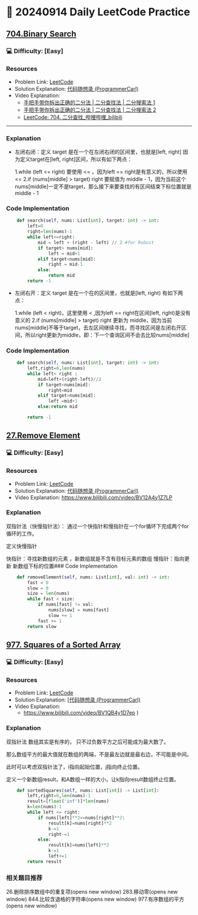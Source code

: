 # :dart: 20240914 Daily LeetCode Practice

## [704.Binary Search](https://leetcode.com/problems/binary-search/)
### :computer: Difficulty: [Easy]

### Resources
- Problem Link: [LeetCode](https://leetcode.com/problems/binary-search/)
- Solution Explanation: [代码随想录 (ProgrammerCarl)](https://programmercarl.com/)
- Video Explanation: 
  - [手把手带你拆出正确的二分法 | 二分查找法 | 二分搜索法 1](https://www.bilibili.com/)
  - [手把手带你拆出正确的二分法 | 二分查找法 | 二分搜索法 2](https://www.bilibili.com/)
  - [LeetCode: 704. 二分查找_哔哩哔哩_bilibili](https://www.bilibili.com/)

---


### Explanation
- 左闭右闭：定义 target 是在一个在左闭右闭的区间里，也就是[left, right] 
  因为定义target在[left, right]区间，所以有如下两点：

  1.while (left <= right) 要使用 <= ，因为left == right是有意义的，所以使用 <=
  2.if (nums[middle] > target) right 要赋值为 middle - 1，因为当前这个nums[middle]一定不是target，那么接下来要查找的有区间结束下标位置就是 middle - 1

### Code Implementation
```python
    def search(self, nums: List[int], target: int) -> int:
        left=0
        right=len(nums)-1
        while left<=right:
            mid = left + (right - left) // 2 #for Robust
            if target> nums[mid]:
                left = mid+1
            elif target<nums[mid]:
                right = mid-1
            else:
                return mid
        return -1
```

- 左闭右开：定义 target 是在一个在的区间里，也就是[left, right) 
有如下两点：

  1.while (left < right)，这里使用 < ,因为left == right在区间[left, right)是没有意义的
  2.if (nums[middle] > target) right 更新为 middle，因为当前nums[middle]不等于target，去左区间继续寻找，而寻找区间是左闭右开区间，所以right更新为middle，即：下一个查询区间不会去比较nums[middle]

### Code Implementation
```python
    def search(self, nums: List[int], target: int) -> int:
        left,right=0,len(nums)
        while left< right :
            mid=left+(right-left)//2
            if target<nums[mid]:
                right=mid
            elif target>nums[mid]:
                left =mid+1
            else:return mid

        return -1

```
## [27.Remove Element](https://leetcode.com/problems/remove-element/description/)
### :computer: Difficulty: [Easy]

### Resources
- Problem Link: [LeetCode](https://leetcode.cn/problems/remove-element/)
- Solution Explanation: [代码随想录 (ProgrammerCarl)](https://programmercarl.com/0027.%E7%A7%BB%E9%99%A4%E5%85%83%E7%B4%A0.html)
- Video Explanation: https://www.bilibili.com/video/BV12A4y1Z7LP 

### Explanation
双指针法（快慢指针法）： 通过一个快指针和慢指针在一个for循环下完成两个for循环的工作。

定义快慢指针

快指针：寻找新数组的元素 ，新数组就是不含有目标元素的数组
慢指针：指向更新 新数组下标的位置### Code Implementation
```python
    def removeElement(self, nums: List[int], val: int) -> int:
        fast = 0  
        slow = 0 
        size = len(nums)
        while fast < size:  
            if nums[fast] != val:
                nums[slow] = nums[fast]
                slow += 1
            fast += 1
        return slow
```

## [977. Squares of a Sorted Array](https://leetcode.com/problems/squares-of-a-sorted-array/description/)
### :computer: Difficulty: [Easy]

### Resources
- Problem Link: [LeetCode](https://leetcode.com/problems/squares-of-a-sorted-array/description/)
- Solution Explanation: [[代码随想录 (ProgrammerCarl)](https://programmercarl.com/](https://leetcode.cn/problems/squares-of-a-sorted-array/))
- Video Explanation: 
  -  https://www.bilibili.com/video/BV1QB4y1D7ep )
### Explanation
双指针法
数组其实是有序的， 只不过负数平方之后可能成为最大数了。

那么数组平方的最大值就在数组的两端，不是最左边就是最右边，不可能是中间。

此时可以考虑双指针法了，i指向起始位置，j指向终止位置。

定义一个新数组result，和A数组一样的大小，让k指向result数组终止位置。
```python
    def sortedSquares(self, nums: List[int]) -> List[int]:
        left,right=0,len(nums)-1
        result=[float('inf')]*len(nums)
        k=len(nums)-1
        while left <= right:
            if nums[left]**2<=nums[right]**2:
                result[k]=nums[right]**2
                k-=1
                right-=1
            else:
                result[k]=nums[left]**2
                k-=1
                left+=1
        return result
```

### 相关题目推荐

26.删除排序数组中的重复项(opens new window)
283.移动零(opens new window)
844.比较含退格的字符串(opens new window)
977.有序数组的平方(opens new window)
